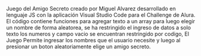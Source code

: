 Juego del Amigo Secreto creado por Miguel Alvarez desarrollado en lenguaje JS con la aplicación Visual Studio Code para el Challenge de Alura.
El código contiene funciones para agregar texto a un array para luego elegir un nombre de forma aleatorea, se ha restringido el ingreso de datos a solo texto
los numeros y campo vacio se encuentran restringido por codigo,
El Juego Permite ingresar los nombres que el usuario necesite y luego al presionar un boton  aleatoriamente elige un amigo secreto.

